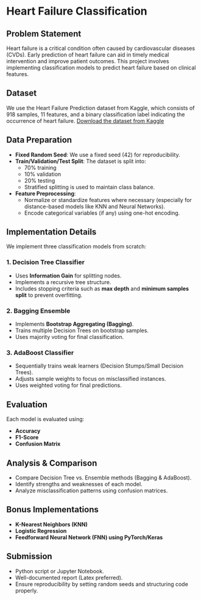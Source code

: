 # Heart Failure Classification

## Problem Statement
Heart failure is a critical condition often caused by cardiovascular diseases (CVDs). Early prediction of heart failure can aid in timely medical intervention and improve patient outcomes. This project involves implementing classification models to predict heart failure based on clinical features.

## Dataset
We use the Heart Failure Prediction dataset from Kaggle, which consists of 918 samples, 11 features, and a binary classification label indicating the occurrence of heart failure.
[Download the dataset from Kaggle](https://www.kaggle.com/datasets/fedesoriano/heart-failure-prediction)

## Data Preparation
- **Fixed Random Seed**: We use a fixed seed (42) for reproducibility.
- **Train/Validation/Test Split**: The dataset is split into:
  - 70% training
  - 10% validation
  - 20% testing
  - Stratified splitting is used to maintain class balance.
- **Feature Preprocessing**:
  - Normalize or standardize features where necessary (especially for distance-based models like KNN and Neural Networks).
  - Encode categorical variables (if any) using one-hot encoding.

## Implementation Details
We implement three classification models from scratch:

### 1. Decision Tree Classifier
- Uses **Information Gain** for splitting nodes.
- Implements a recursive tree structure.
- Includes stopping criteria such as **max depth** and **minimum samples split** to prevent overfitting.

### 2. Bagging Ensemble
- Implements **Bootstrap Aggregating (Bagging)**.
- Trains multiple Decision Trees on bootstrap samples.
- Uses majority voting for final classification.

### 3. AdaBoost Classifier
- Sequentially trains weak learners (Decision Stumps/Small Decision Trees).
- Adjusts sample weights to focus on misclassified instances.
- Uses weighted voting for final predictions.

## Evaluation
Each model is evaluated using:
- **Accuracy**
- **F1-Score**
- **Confusion Matrix**

## Analysis & Comparison
- Compare Decision Tree vs. Ensemble methods (Bagging & AdaBoost).
- Identify strengths and weaknesses of each model.
- Analyze misclassification patterns using confusion matrices.

## Bonus Implementations
- **K-Nearest Neighbors (KNN)**
- **Logistic Regression**
- **Feedforward Neural Network (FNN) using PyTorch/Keras**

## Submission
- Python script or Jupyter Notebook.
- Well-documented report (Latex preferred).
- Ensure reproducibility by setting random seeds and structuring code properly.
